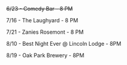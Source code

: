 ~~6/23 - Comedy Bar - 8 PM~~

7/16 - The Laughyard - 8 PM

7/21 - Zanies Rosemont - 8 PM

8/10 - Best Night Ever @ Lincoln Lodge - 8PM

8/19 - Oak Park Brewery - 8PM
